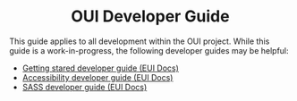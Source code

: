 <h1 align="center">OUI Developer Guide</h1>

This guide applies to all development within the OUI project. While this guide is a work-in-progress, the following developer guides may be helpful:
- [Getting stared developer guide (EUI Docs)](https://elastic.github.io/eui/#/guidelines/getting-started)
- [Accessibility developer guide (EUI Docs)](https://elastic.github.io/eui/#/guidelines/accessibility)
- [SASS developer guide (EUI Docs)](https://elastic.github.io/eui/#/guidelines/sass)
